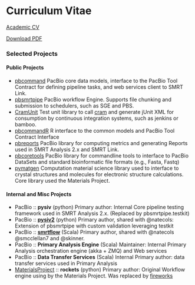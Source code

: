# Curriculum Vitae

[Academic CV](https://github.com/mpkocher/cv/blob/master/academic/cv.pdf) 

[Download PDF](https://github.com/mpkocher/cv/raw/master/academic/cv.pdf)

### Selected Projects

#### Public Projects

- [pbcommand](https://github.com/PacificBiosciences/pbcommand) PacBio core data models, interface to the PacBio Tool Contract for defining pipeline tasks, and web services client to SMRT Link.
- [pbsmrtpipe](https://github.com/PacificBiosciences/pbsmrtpipe) PacBio workflow Engine. Supports file chunking and submission to schedulers, such as SGE and PBS. 
- [CramUnit](https://github.com/mpkocher/CramUnit) Test unit library to call [cram](https://bitheap.org/cram/) and generate jUnit XML for consumption by continuous integration systems, such as jenkins or bamboo.
- [pbcommandR](https://github.com/mpkocher/pbcommandR) R interface to the common models and PacBio Tool Contract Interface
- [pbreports](https://github.com/PacificBiosciences/pbreports) PacBio library for computing metrics and generating Reports used in SMRT Analysis 2.x and SMRT Link.
- [pbcoretools](https://github.com/PacificBiosciences/pbcoretools) PacBio library for commandline tools to interface to PacBio DataSets and standard bioinformatic file formats (e.g., Fasta, Fastq)
- [pymatgen](https://github.com/materialsproject/pymatgen) Computation material science library used to interface to crystal structures and molecules for electronic structure calculations. Core library used the Materials Project.


#### Internal and Misc Projects

- PacBio :: **pysiv** (python) Primary author: Internal Core pipeline testing framework used in SMRT Analysis 2.x. (Replaced by pbsmrtpipe.testkit)
- PacBio :: **[pysiv2](https://github.com/PacificBiosciences/pysiv2)** (python) Primary author, shared with @natecols: Extension of pbsmrtpipe with custom validation leveraging testkit
- PacBio :: **[smrtflow](https://github.com/PacificBiosciences/smrtflow)** (Scala) Primary author, shared with @natecols @smcclellan7 and @skinner.
- PacBio :: **Primary Analysis Engine** (Scala) Maintainer: Internal Primary Analysis orchestration engine (akka + ZMQ) and Web services
- PacBio :: **Data Transfer Services** (Scala) Internal Primary author: data transfer services used in Primary Analysis
- [MaterialsProject](https://materialsproject.org/) :: **rockets** (python) Primary author: Original Workflow engine using by the Materials Project. Was replaced by [fireworks](https://github.com/materialsproject/fireworks)
